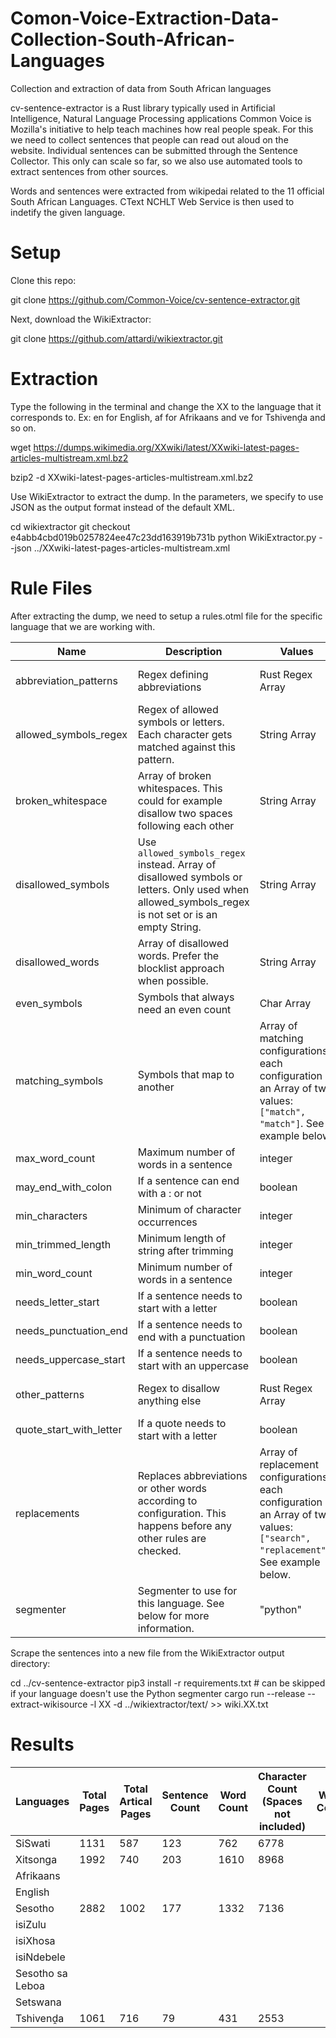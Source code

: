 # Comon-Voice-Extraction-Data-Collection-South-African-Languages
Collection and extraction of data from South African languages


cv-sentence-extractor is a Rust library typically used in Artificial Intelligence, Natural Language Processing applications
Common Voice is Mozilla's initiative to help teach machines how real people speak. For this we need to collect sentences that people can read out aloud on the website. Individual sentences can be submitted through the Sentence Collector. This only can scale so far, so we also use automated tools to extract sentences from other sources.

Words and sentences were extracted from wikipedai related to the 11 official South African Languages. 
CText NCHLT Web Service is then used to indetify the given language.

# Setup

Clone this repo:

git clone https://github.com/Common-Voice/cv-sentence-extractor.git

Next, download the WikiExtractor:

git clone https://github.com/attardi/wikiextractor.git

# Extraction
Type the following in the terminal and change the XX to the language that it corresponds to. Ex: en for English, af for Afrikaans and ve for Tshivenḓa and so on.

wget https://dumps.wikimedia.org/XXwiki/latest/XXwiki-latest-pages-articles-multistream.xml.bz2

bzip2 -d XXwiki-latest-pages-articles-multistream.xml.bz2


Use WikiExtractor to extract the dump. In the parameters, we specify to use JSON as the output format instead of the default XML.

cd wikiextractor
git checkout e4abb4cbd019b0257824ee47c23dd163919b731b
python WikiExtractor.py --json ../XXwiki-latest-pages-articles-multistream.xml


# Rule Files

After extracting the dump, we need to setup a rules.otml file for the specific language that we are working with.


| Name   |      Description      |  Values | Default |
|--------|-----------------------|---------|---------|
| abbreviation_patterns |  Regex defining abbreviations | Rust Regex Array | all abbreviations allowed
| allowed_symbols_regex |  Regex of allowed symbols or letters. Each character gets matched against this pattern. | String Array | not used
| broken_whitespace |  Array of broken whitespaces. This could for example disallow two spaces following each other | String Array | all types of whitespaces allowed
| disallowed_symbols |  Use `allowed_symbols_regex` instead. Array of disallowed symbols or letters. Only used when allowed_symbols_regex is not set or is an empty String. | String Array | all symbols allowed
| disallowed_words |  Array of disallowed words. Prefer the blocklist approach when possible. | String Array | all words allowed
| even_symbols |  Symbols that always need an even count | Char Array | []
| matching_symbols |  Symbols that map to another | Array of matching configurations: each configuration is an Array of two values: `["match", "match"]`. See example below. | []
| max_word_count |  Maximum number of words in a sentence | integer | 14
| may_end_with_colon |  If a sentence can end with a : or not | boolean | false
| min_characters |  Minimum of character occurrences | integer | 0
| min_trimmed_length |  Minimum length of string after trimming | integer | 3
| min_word_count |  Minimum number of words in a sentence | integer | 1
| needs_letter_start |  If a sentence needs to start with a letter | boolean | true
| needs_punctuation_end |  If a sentence needs to end with a punctuation | boolean | false
| needs_uppercase_start |  If a sentence needs to start with an uppercase | boolean | false
| other_patterns |  Regex to disallow anything else | Rust Regex Array | all other patterns allowed
| quote_start_with_letter |  If a quote needs to start with a letter | boolean | true
| replacements |  Replaces abbreviations or other words according to configuration. This happens before any other rules are checked. | Array of replacement configurations: each configuration is an Array of two values: `["search", "replacement"]`. See example below. | nothing gets replaced
| segmenter |  Segmenter to use for this language. See below for more information. | "python" | using `rust-punkt` by default





Scrape the sentences into a new file from the WikiExtractor output directory:

cd ../cv-sentence-extractor
pip3 install -r requirements.txt # can be skipped if your language doesn't use the Python segmenter
cargo run --release -- extract-wikisource -l XX -d ../wikiextractor/text/ >> wiki.XX.txt



# Results


| Languages| Total Pages| Total Artical Pages| Sentence Count| Word Count | Character Count (Spaces not included) |Word Count |Word Count |Word Count |Word Count |Word Count |
| ---------- | ----------- | -------- | -------- |-------- |-------- |-------- |-------- |-------- |-------- |-------- |
| SiSwati | 1131 | 587 | 123 | 762 | 6778 |
| Xitsonga |1992| 740 | 203 | 1610  | 8968 |
| Afrikaans |  |  |  |
| English |  |  |  |
| Sesotho | 2882 | 1002 | 177 | 1332 | 7136 |
| isiZulu |  |  |  |
| isiXhosa |  |  |  |
| isiNdebele |  |  |  |
| Sesotho sa Leboa |  |  |  |
| Setswana|  |  |  |
| Tshivenḓa| 1061 | 716 | 79 | 431 | 2553 |


